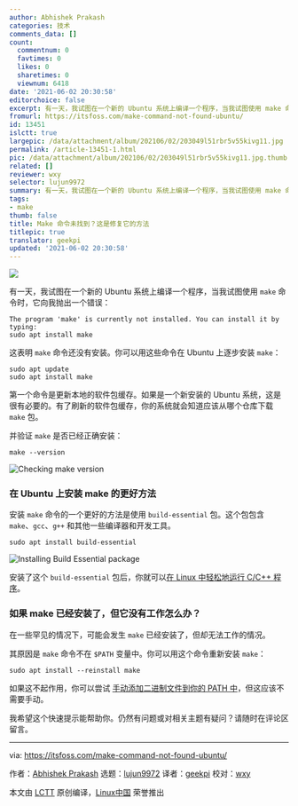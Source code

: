 ```yaml
---
author: Abhishek Prakash
categories: 技术
comments_data: []
count:
  commentnum: 0
  favtimes: 0
  likes: 0
  sharetimes: 0
  viewnum: 6418
date: '2021-06-02 20:30:58'
editorchoice: false
excerpt: 有一天，我试图在一个新的 Ubuntu 系统上编译一个程序，当我试图使用 make 命令时，它向我抛出一个错误
fromurl: https://itsfoss.com/make-command-not-found-ubuntu/
id: 13451
islctt: true
largepic: /data/attachment/album/202106/02/203049l51rbr5v55kivg11.jpg
permalink: /article-13451-1.html
pic: /data/attachment/album/202106/02/203049l51rbr5v55kivg11.jpg.thumb.jpg
related: []
reviewer: wxy
selector: lujun9972
summary: 有一天，我试图在一个新的 Ubuntu 系统上编译一个程序，当我试图使用 make 命令时，它向我抛出一个错误
tags:
- make
thumb: false
title: Make 命令未找到？这是修复它的方法
titlepic: true
translator: geekpi
updated: '2021-06-02 20:30:58'
---
```


![](/data/attachment/album/202106/02/203049l51rbr5v55kivg11.jpg)


有一天，我试图在一个新的 Ubuntu 系统上编译一个程序，当我试图使用 `make` 命令时，它向我抛出一个错误：



```
The program 'make' is currently not installed. You can install it by typing:
sudo apt install make

```

这表明 `make` 命令还没有安装。你可以用这些命令在 Ubuntu 上逐步安装 `make`：



```
sudo apt update
sudo apt install make

```

第一个命令是更新本地的软件包缓存。如果是一个新安装的 Ubuntu 系统，这是很有必要的。有了刷新的软件包缓存，你的系统就会知道应该从哪个仓库下载 `make` 包。


并验证 `make` 是否已经正确安装：



```
make --version

```

![Checking make version](/data/attachment/album/202106/02/203058qmrwood959kzfkoa.png)


### 在 Ubuntu 上安装 make 的更好方法


安装 `make` 命令的一个更好的方法是使用 `build-essential` 包。这个包包含 `make`、`gcc`、`g++` 和其他一些编译器和开发工具。



```
sudo apt install build-essential

```

![Installing Build Essential package](/data/attachment/album/202106/02/203059w87mc6vm686nmf6w.png)


安装了这个 `build-essential` 包后，你就可以[在 Linux 中轻松地运行 C/C++ 程序](https://itsfoss.com/c-plus-plus-ubuntu/)。


### 如果 make 已经安装了，但它没有工作怎么办？


在一些罕见的情况下，可能会发生 `make` 已经安装了，但却无法工作的情况。


其原因是 `make` 命令不在 `$PATH` 变量中。你可以用这个命令重新安装 `make`：



```
sudo apt install --reinstall make

```

如果这不起作用，你可以尝试 [手动添加二进制文件到你的 PATH 中](https://itsfoss.com/add-directory-to-path-linux/)，但这应该不需要手动。


我希望这个快速提示能帮助你。仍然有问题或对相关主题有疑问？请随时在评论区留言。




---


via: <https://itsfoss.com/make-command-not-found-ubuntu/>


作者：[Abhishek Prakash](https://itsfoss.com/author/abhishek/) 选题：[lujun9972](https://github.com/lujun9972) 译者：[geekpi](https://github.com/geekpi) 校对：[wxy](https://github.com/wxy)


本文由 [LCTT](https://github.com/LCTT/TranslateProject) 原创编译，[Linux中国](https://linux.cn/) 荣誉推出